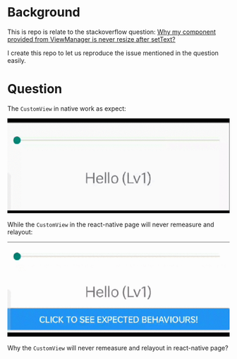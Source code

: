 # Background

This is repo is relate to the stackoverflow question: [Why my component provided from ViewManager is never resize after setText?]()

I create this repo to let us reproduce the issue mentioned in the question easily.

# Question

The `CustomView` in native work as expect:

![](./img/custom_under_native.gif)

While the `CustomView` in the react-native page will never remeasure and relayout:

![](./img/custom_view_under_react_root_view.gif)

Why the `CustomView` will never remeasure and relayout in react-native page?
